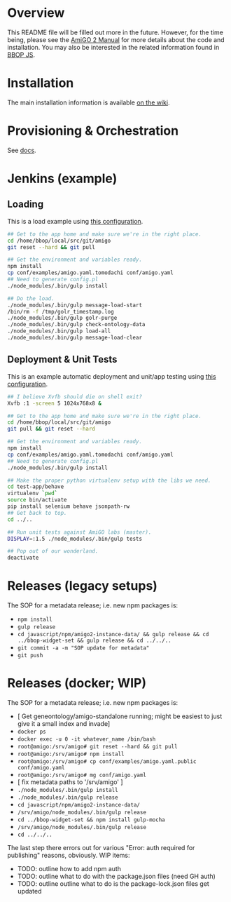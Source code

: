# Overview

  This README file will be filled out more in the future. However, for
  the time being, please see the
  [AmiGO 2 Manual](http://wiki.geneontology.org/index.php/AmiGO_2_Manual)
  for more details about the code and installation. You may also be
  interested in the related information found in
  [BBOP JS](https://github.com/berkeleybop/bbop-js).

# Installation

The main installation information is available
[on the wiki](http://wiki.geneontology.org/index.php/AmiGO_2_Manual:_Installation).

# Provisioning & Orchestration

See [docs](provision/production/PRODUCTION_PROVISION_README.md).

# Jenkins (example)

## Loading

This is a load example using
[this configuration](https://github.com/geneontology/amigo/blob/master/conf/examples/amigo.yaml.tomodachi).

```bash
## Get to the app home and make sure we're in the right place.
cd /home/bbop/local/src/git/amigo
git reset --hard && git pull

## Get the environment and variables ready.
npm install
cp conf/examples/amigo.yaml.tomodachi conf/amigo.yaml
## Need to generate config.pl
./node_modules/.bin/gulp install

## Do the load.
./node_modules/.bin/gulp message-load-start
/bin/rm -f /tmp/golr_timestamp.log
./node_modules/.bin/gulp golr-purge
./node_modules/.bin/gulp check-ontology-data
./node_modules/.bin/gulp load-all
./node_modules/.bin/gulp message-load-clear
```

## Deployment & Unit Tests

This is an example automatic deployment and unit/app testing using
[this configuration](https://github.com/geneontology/amigo/blob/master/conf/examples/amigo.yaml.tomodachi).

```bash
## I believe Xvfb should die on shell exit?
Xvfb :1 -screen 5 1024x768x8 &

## Get to the app home and make sure we're in the right place.
cd /home/bbop/local/src/git/amigo
git pull && git reset --hard

## Get the environment and variables ready.
npm install
cp conf/examples/amigo.yaml.tomodachi conf/amigo.yaml
## Need to generate config.pl
./node_modules/.bin/gulp install

## Make the proper python virtualenv setup with the libs we need.
cd test-app/behave
virtualenv `pwd`
source bin/activate
pip install selenium behave jsonpath-rw
## Get back to top.
cd ../..

## Run unit tests against AmiGO labs (master).
DISPLAY=:1.5 ./node_modules/.bin/gulp tests

## Pop out of our wonderland.
deactivate
```

# Releases (legacy setups)

The SOP for a metadata release; i.e. new npm packages is:

* `npm install`
* `gulp release`
* `cd javascript/npm/amigo2-instance-data/ && gulp release && cd ../bbop-widget-set && gulp release && cd ../../..`
* `git commit -a -m "SOP update for metadata"`
* `git push`

# Releases (docker; WIP)

The SOP for a metadata release; i.e. new npm packages is:

* [ Get geneontology/amigo-standalone running; might be easiest to just give it a small index and invade]
* `docker ps`
* `docker exec -u 0 -it whatever_name /bin/bash`
* `root@amigo:/srv/amigo# git reset --hard && git pull`
* `root@amigo:/srv/amigo# npm install`
* `root@amigo:/srv/amigo# cp conf/examples/amigo.yaml.public conf/amigo.yaml`
* `root@amigo:/srv/amigo# mg conf/amigo.yaml`
* [ fix metadata paths to '/srv/amigo' ]
* `./node_modules/.bin/gulp install`
* `./node_modules/.bin/gulp release`
* `cd javascript/npm/amigo2-instance-data/`
* `/srv/amigo/node_modules/.bin/gulp release`
* `cd ../bbop-widget-set && npm install gulp-mocha`
* `/srv/amigo/node_modules/.bin/gulp release`
* `cd ../../..`

The last step there errors out for various "Error: auth required for publishing" reasons, obviously.
WIP items:

* TODO: outline how to add npm auth
* TODO: outline what to do with the package.json files (need GH auth)
* TODO: outline outline what to do is the package-lock.json files get updated
